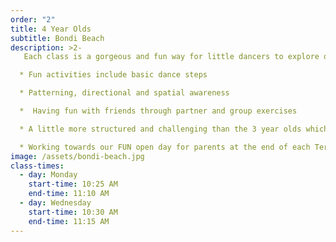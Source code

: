 ```yaml
---
order: "2"
title: 4 Year Olds
subtitle: Bondi Beach
description: >2-
   Each class is a gorgeous and fun way for little dancers to explore dance with the right balance between structure and creativity. Dancers will learn proper ballet steps and positions developing a quality foundation to move up to the Pre-Primary Royal Academy of Dance level.

  * Fun activities include basic dance steps

  * Patterning, directional and spatial awareness

  *  Having fun with friends through partner and group exercises

  * A little more structured and challenging than the 3 year olds which helps in their preparation for their future school days

  * Working towards our FUN open day for parents at the end of each Term
image: /assets/bondi-beach.jpg
class-times:
  - day: Monday
    start-time: 10:25 AM
    end-time: 11:10 AM
  - day: Wednesday
    start-time: 10:30 AM
    end-time: 11:15 AM
---
```


